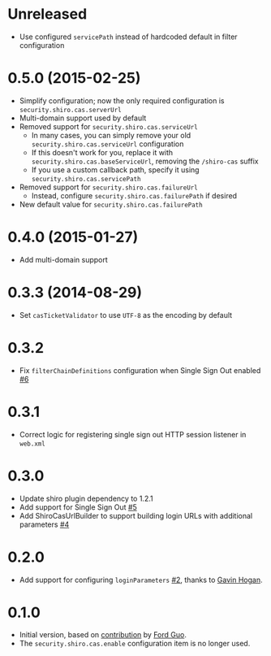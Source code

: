 # Unreleased

* Use configured `servicePath` instead of hardcoded default in filter configuration

# 0.5.0 (2015-02-25)

* Simplify configuration; now the only required configuration is `security.shiro.cas.serverUrl`
* Multi-domain support used by default
* Removed support for `security.shiro.cas.serviceUrl`
  * In many cases, you can simply remove your old `security.shiro.cas.serviceUrl` configuration
  * If this doesn't work for you, replace it with `security.shiro.cas.baseServiceUrl`, removing the `/shiro-cas` suffix
  * If you use a custom callback path, specify it using `security.shiro.cas.servicePath`
* Removed support for `security.shiro.cas.failureUrl`
  * Instead, configure `security.shiro.cas.failurePath` if desired
* New default value for `security.shiro.cas.failurePath`

# 0.4.0 (2015-01-27)

* Add multi-domain support

# 0.3.3 (2014-08-29)

* Set `casTicketValidator` to use `UTF-8` as the encoding by default

# 0.3.2

* Fix `filterChainDefinitions` configuration when Single Sign Out enabled [#6](https://github.com/commercehub-oss/grails-shiro-cas/issues/6)

# 0.3.1

* Correct logic for registering single sign out HTTP session listener in `web.xml`

# 0.3.0

* Update shiro plugin dependency to 1.2.1
* Add support for Single Sign Out [#5](https://github.com/commercehub-oss/grails-shiro-cas/issues/5)
* Add ShiroCasUrlBuilder to support building login URLs with additional parameters [#4](https://github.com/commercehub-oss/grails-shiro-cas/issues/4)

# 0.2.0

* Add support for configuring `loginParameters` [#2](https://github.com/commercehub-oss/grails-shiro-cas/issues/2), thanks to [Gavin Hogan](https://github.com/gavinhogan).

# 0.1.0

* Initial version, based on [contribution](https://github.com/pledbrook/grails-shiro/pull/10) by [Ford Guo](https://github.com/fordguo).
* The `security.shiro.cas.enable` configuration item is no longer used.
